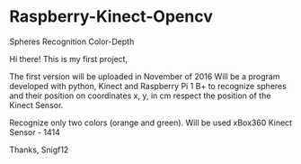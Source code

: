 # Raspberry-Kinect-Opencv
Spheres Recognition Color-Depth

Hi there! This is my first project,

The first version will be uploaded in November of 2016
Will be a program developed with python, Kinect and Raspberry Pi 1 B+ 
to recognize spheres and their position on coordinates x, y, in cm respect the position of the Kinect Sensor.

Recognize only two colors (orange and green).
Will be used xBox360 Kinect Sensor - 1414

Thanks,
Snigf12
